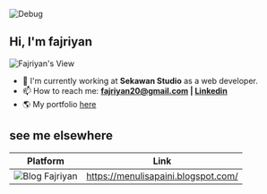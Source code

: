 ![Debug](https://b1694534.smushcdn.com/1694534/wp-content/uploads/2021/06/269f3708b5e22a1481c78707bfa14a36-2.gif?lossy=1&strip=1&webp=1)<br>

## Hi, I'm fajriyan 
![Fajriyan's View](https://komarev.com/ghpvc/?username=fajriyan&color=green)
<br>

- 🔭 I'm currently working at **Sekawan Studio** as a web developer.
- 📫 How to reach me: <b>fajriyan20@gmail.com | [Linkedin](https://www.linkedin.com/in/fajriyan/) </b>
- 🌎 My portfolio [here](https://fajriyan.pages.dev/)



## see me elsewhere
 | Platform | Link | 
 | --- | --- | 
 | ![Blog Fajriyan](https://img.shields.io/badge/Blogger-FF5722?style=for-the-badge&logo=blogger&logoColor=white) | https://menulisapaini.blogspot.com/ |

<!--
![Top Langs](https://github-readme-stats.vercel.app/api/top-langs/?username=fajriyan&layout=compact)
![Fajriyan's GitHub stats](https://github-readme-stats.vercel.app/api?username=fajriyan)
**fajriyan/fajriyan** is a ✨ _special_ ✨ repository because its `README.md` (this file) appears on your GitHub profile.

Here are some ideas to get you started:
- 💬 Ask me about code but fun😁
- 🔭 I’m currently working on ...
- 🌱 I’m currently learning <b>Javascript Library</b>
- 👯 I’m looking to collaborate on ...
- 🤔 I’m looking for help with ...
- 💬 Ask me about ...
- 📫 How to reach me: ...
- 😄 Pronouns: ...
- ⚡ Fun fact: I don't really like crunchy food
-->
